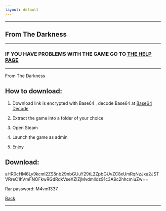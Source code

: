 ```yaml
---
layout: default
---
```


* * *

## From The Darkness

* * *

### IF YOU HAVE PROBLEMS WITH THE GAME GO TO [THE HELP PAGE](/games/help.md)

* * *

From The Darkness

## How to download:

1. Download link is encrypted with Base64 , decode Base64 at [Base64 Decode](https://www.base64decode.org/)

2. Extract the game into a folder of your choice

3. Open Steam

4. Launch the game as admin

5. Enjoy

## Download:

aHR0cHM6Ly9kcml2ZS5nb29nbGUuY29tL2ZpbGUvZC8xUmRqNzJxa2JSTVRreC1hVmFNOFkwRGdRdkVseXZIZjMvdmlldz91c3A9c2hhcmluZw==

Rar password: M4vm1337

[Back](https://m4vmcvrk.github.io/)

* * *